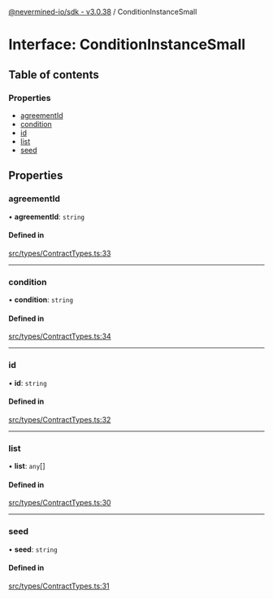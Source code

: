 [@nevermined-io/sdk - v3.0.38](../code-reference.md) / ConditionInstanceSmall

# Interface: ConditionInstanceSmall

## Table of contents

### Properties

- [agreementId](ConditionInstanceSmall.md#agreementid)
- [condition](ConditionInstanceSmall.md#condition)
- [id](ConditionInstanceSmall.md#id)
- [list](ConditionInstanceSmall.md#list)
- [seed](ConditionInstanceSmall.md#seed)

## Properties

### agreementId

• **agreementId**: `string`

#### Defined in

[src/types/ContractTypes.ts:33](https://github.com/nevermined-io/sdk-js/blob/19fc2a94ba4543472977483f1df808804d5fb1b7/src/types/ContractTypes.ts#L33)

---

### condition

• **condition**: `string`

#### Defined in

[src/types/ContractTypes.ts:34](https://github.com/nevermined-io/sdk-js/blob/19fc2a94ba4543472977483f1df808804d5fb1b7/src/types/ContractTypes.ts#L34)

---

### id

• **id**: `string`

#### Defined in

[src/types/ContractTypes.ts:32](https://github.com/nevermined-io/sdk-js/blob/19fc2a94ba4543472977483f1df808804d5fb1b7/src/types/ContractTypes.ts#L32)

---

### list

• **list**: `any`[]

#### Defined in

[src/types/ContractTypes.ts:30](https://github.com/nevermined-io/sdk-js/blob/19fc2a94ba4543472977483f1df808804d5fb1b7/src/types/ContractTypes.ts#L30)

---

### seed

• **seed**: `string`

#### Defined in

[src/types/ContractTypes.ts:31](https://github.com/nevermined-io/sdk-js/blob/19fc2a94ba4543472977483f1df808804d5fb1b7/src/types/ContractTypes.ts#L31)
